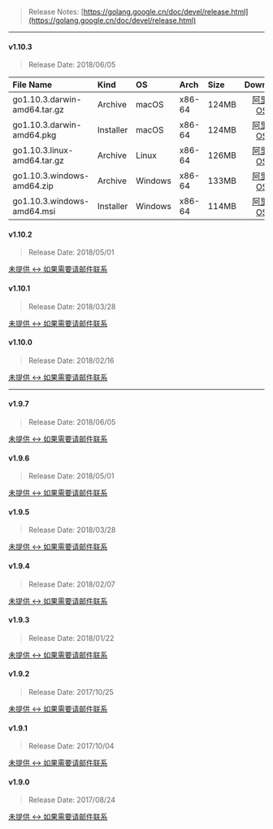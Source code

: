 > Release Notes: [https://golang.google.cn/doc/devel/release.html](https://golang.google.cn/doc/devel/release.html)

---

#### v1.10.3

> Release Date: 2018/06/05

| File Name |   Kind  |    OS   |   Arch  |   Size  | Download |
| :-------- | :------ | :------ | :------ | :------ | :------: |
| go1.10.3.darwin-amd64.tar.gz  | Archive   |  macOS  | x86-64 | 124MB | [阿里云 OSS](http://dl-mirrors.xiaosongfu.com/golang/1.10.3/go1.10.3.darwin-amd64.tar.gz) |
| go1.10.3.darwin-amd64.pkg     | Installer |  macOS  | x86-64 | 124MB | [阿里云 OSS](http://dl-mirrors.xiaosongfu.com/golang/1.10.3/go1.10.3.darwin-amd64.pkg) |
| go1.10.3.linux-amd64.tar.gz   | Archive   |  Linux  | x86-64 | 126MB | [阿里云 OSS](http://dl-mirrors.xiaosongfu.com/golang/1.10.3/go1.10.3.linux-amd64.tar.gz) |
| go1.10.3.windows-amd64.zip    | Archive   | Windows | x86-64 | 133MB | [阿里云 OSS](http://dl-mirrors.xiaosongfu.com/golang/1.10.3/go1.10.3.windows-amd64.zip) |
| go1.10.3.windows-amd64.msi    | Installer | Windows | x86-64 | 114MB | [阿里云 OSS](http://dl-mirrors.xiaosongfu.com/golang/1.10.3/go1.10.3.windows-amd64.msi) |

#### v1.10.2

> Release Date: 2018/05/01

[未提供 <-> 如果需要请邮件联系]()

#### v1.10.1

> Release Date: 2018/03/28

[未提供 <-> 如果需要请邮件联系]()

#### v1.10.0

> Release Date: 2018/02/16

[未提供 <-> 如果需要请邮件联系]()

---

#### v1.9.7

> Release Date: 2018/06/05

[未提供 <-> 如果需要请邮件联系]()

#### v1.9.6

> Release Date: 2018/05/01

[未提供 <-> 如果需要请邮件联系]()

#### v1.9.5

> Release Date: 2018/03/28

[未提供 <-> 如果需要请邮件联系]()

#### v1.9.4

> Release Date: 2018/02/07

[未提供 <-> 如果需要请邮件联系]()

#### v1.9.3

> Release Date: 2018/01/22

[未提供 <-> 如果需要请邮件联系]()

#### v1.9.2

> Release Date: 2017/10/25

[未提供 <-> 如果需要请邮件联系]()

#### v1.9.1

> Release Date: 2017/10/04

[未提供 <-> 如果需要请邮件联系]()

#### v1.9.0

> Release Date: 2017/08/24

[未提供 <-> 如果需要请邮件联系]()